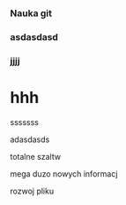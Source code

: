 ### Nauka git


### asdasdasd

### jjjj
# hhh


sssssss


adasdasds

totalne szaltw

mega duzo nowych informacj


rozwoj pliku
